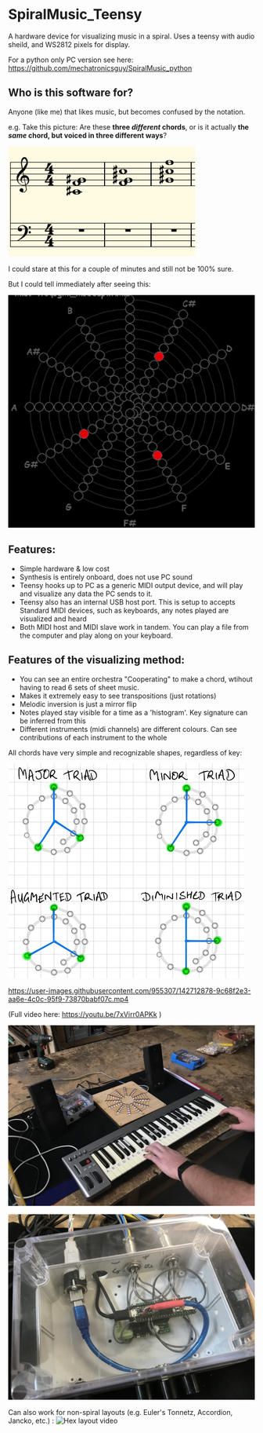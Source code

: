 # SpiralMusic_Teensy
A hardware device for visualizing music in a spiral. Uses a teensy with audio sheild, and WS2812 pixels for display. 

For a python only PC version see here: https://github.com/mechatronicsguy/SpiralMusic_python

## Who is this software for?

Anyone (like me) that likes music, but becomes confused by the notation. 

e.g. Take this picture: Are these **three *different* chords**, or is it actually **the *same* chord, but voiced in three different ways**? 

![Musical notation](https://github.com/mechatronicsguy/SpiralMusic_Teensy/blob/main/pics/4tcqogmi_transposed_v01.png?raw=true)

I could stare at this for a couple of minutes and still not be 100% sure. 


But I could tell immediately after seeing this: 

![Same Musical notation in spiral GIF form](https://github.com/mechatronicsguy/SpiralMusic_Teensy/blob/main/pics/4tcqogmi%20animation%20full%20v01.gif?raw=true)

## Features: 
* Simple hardware & low cost
* Synthesis is entirely onboard, does not use PC sound
* Teensy hooks up to PC as a generic MIDI output device, and will play and visualize any data the PC sends to it. 
* Teensy also has an internal USB host port. This is setup to accepts Standard MIDI devices, such as keyboards, any notes played are visualized and heard
* Both MIDI host and MIDI slave work in tandem. You can play a file from the computer and play along on your keyboard. 


## Features of the visualizing method: 
* You can see an entire orchestra "Cooperating" to make a chord, wtihout having to read 6 sets of sheet music. 
* Makes it extremely easy to see transpositions (just rotations)
* Melodic inversion is just a mirror flip
* Notes played stay visible for a time as a 'histogram'. Key signature can be inferred from this
* Different instruments (midi channels) are different colours. Can see contributions of each instrument to the whole

All chords have very simple and recognizable shapes, regardless of key: 

![Chord shapes](https://github.com/mechatronicsguy/SpiralMusic_Teensy/blob/main/pics/Chord%20shapes%20small%20v01.jpg?raw=true)

https://user-images.githubusercontent.com/955307/142712878-9c68f2e3-aa6e-4c0c-95f9-73870babf07c.mp4


(Full video here: https://youtu.be/7xVirr0APKk )

![Setup on desk](https://github.com/mechatronicsguy/SpiralMusic_Teensy/blob/main/pics/Setup%20on%20desk%20v01.jpg?raw=true)

![Hardware overview](https://github.com/mechatronicsguy/SpiralMusic_Teensy/blob/main/pics/Hardware%20closeup%20v01.jpg?raw=true)

Can also work for non-spiral layouts (e.g. Euler's Tonnetz, Accordion, Jancko, etc.) :
![Hex layout video](https://github.com/mechatronicsguy/SpiralMusic_Teensy/blob/main/pics/hex%20layout%20video%20v01.gif?raw=true)



